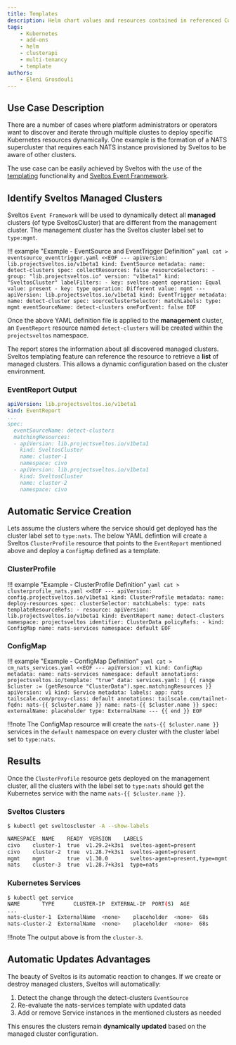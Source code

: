 ```yaml
---
title: Templates
description: Helm chart values and resources contained in referenced ConfigMaps/Secrets can be defined as template.
tags:
    - Kubernetes
    - add-ons
    - helm
    - clusterapi
    - multi-tenancy
    - template
authors:
    - Eleni Grosdouli
---
```


## Use Case Description

There are a number of cases where platform administrators or operators want to discover and iterate through multiple clustes to deploy specific Kubernetes resources dynamically. One example is the formation of a NATS supercluster that requires each NATS instance provisioned by Sveltos to be aware of other clusters.

The use case can be easily achieved by Sveltos with the use of the [templating](../template/template_generic_examples.md) functionality and [Sveltos Event Franmework](../events/addon_event_deployment.md).

## Identify Sveltos Managed Clusters

Sveltos `Event Framework` will be used to dynamically detect all **managed** clusters (of type SveltosCluster) that are different from the management cluster. The management cluster has the Sveltos cluster label set to `type:mgmt`.

!!! example "Example - EventSource and EventTrigger Definition"
    ```yaml
    cat > eventsource_eventtrigger.yaml <<EOF
    ---
    apiVersion: lib.projectsveltos.io/v1beta1
    kind: EventSource
    metadata:
    name: detect-clusters
    spec:
    collectResources: false
    resourceSelectors:
    - group: "lib.projectsveltos.io"
      version: "v1beta1"
      kind: "SveltosCluster"
      labelFilters:
      - key: sveltos-agent
        operation: Equal
        value: present
      - key: type
        operation: Different
        value: mgmt
    ---
    apiVersion: lib.projectsveltos.io/v1beta1
    kind: EventTrigger
    metadata:
      name: detect-cluster
    spec:
      sourceClusterSelector:
        matchLabels:
          type: mgmt
      eventSourceName: detect-clusters
      oneForEvent: false
    EOF
    ```

Once the above YAML definition file is applied to the **management** cluster, an `EventReport` resource named `detect-clusters` will be created within the `projectsveltos` namespace.

The report stores the information about all discovered managed clusters. Sveltos templating feature can reference the resource to retrieve a **list** of managed clusters. This allows a dynamic configuration based on the cluster environment.

### EventReport Output

```yaml
apiVersion: lib.projectsveltos.io/v1beta1
kind: EventReport
...
spec:
  eventSourceName: detect-clusters
  matchingResources:
  - apiVersion: lib.projectsveltos.io/v1beta1
    kind: SveltosCluster
    name: cluster-1
    namespace: civo
  - apiVersion: lib.projectsveltos.io/v1beta1
    kind: SveltosCluster
    name: cluster-2
    namespace: civo
```

## Automatic Service Creation

Lets assume the clusters where the service should get deployed has the cluster label set to `type:nats`. The below YAML defintion will create a Sveltos `ClusterProfile` resource that points to the `EventReport` mentioned above and deploy a `ConfigMap` defined as a template.

### ClusterProfile

!!! example "Example - ClusterProfile Definition"
    ```yaml
    cat > clusterprofile_nats.yaml <<EOF
    ---
    apiVersion: config.projectsveltos.io/v1beta1
    kind: ClusterProfile
    metadata:
      name: deploy-resources
    spec:
      clusterSelector:
        matchLabels:
          type: nats
      templateResourceRefs:
      - resource:
          apiVersion: lib.projectsveltos.io/v1beta1
          kind: EventReport
          name: detect-clusters
          namespace: projectsveltos
        identifier: ClusterData
      policyRefs:
      - kind: ConfigMap
        name: nats-services
        namespace: default
    EOF
    ```

### ConfigMap

!!! example "Example - ConfigMap Definition"
    ```yaml
    cat > cm_nats_services.yaml <<EOF
    ---
    apiVersion: v1
    kind: ConfigMap
    metadata:
      name: nats-services
      namespace: default
      annotations:
          projectsveltos.io/template: "true"
    data:
      services.yaml: |
        {{ range $cluster := (getResource "ClusterData").spec.matchingResources }}
          apiVersion: v1
          kind: Service
          metadata:
            labels:
              app: nats
              tailscale.com/proxy-class: default
            annotations:
              tailscale.com/tailnet-fqdn: nats-{{ $cluster.name }}
            name: nats-{{ $cluster.name }}
          spec:
            externalName: placeholder
            type: ExternalName
        ---
        {{ end }}
    EOF
    ```

!!!note
    The ConfigMap resource will create the `nats-{{ $cluster.name }}` services in the `default` namespace on every cluster with the cluster label set to `type:nats`.

## Results

Once the `ClusterProfile` resource gets deployed on the management cluster, all the clusters with the label set to `type:nats` should get the Kubernetes service with the name `nats-{{ $cluster.name }}`.

### Sveltos Clusters

```bash
$ kubectl get sveltoscluster -A --show-labels

NAMESPACE  NAME    READY  VERSION    LABELS
civo    cluster-1  true  v1.29.2+k3s1  sveltos-agent=present
civo    cluster-2  true  v1.28.7+k3s1  sveltos-agent=present
mgmt    mgmt       true  v1.30.0       sveltos-agent=present,type=mgmt
nats    cluster-3  true  v1.28.7+k3s1  type=nats
```

### Kubernetes Services

```bash
$ kubectl get service
NAME       TYPE      CLUSTER-IP  EXTERNAL-IP  PORT(S)  AGE
...
nats-cluster-1  ExternalName  <none>    placeholder  <none>  68s
nats-cluster-2  ExternalName  <none>    placeholder  <none>  68s
```

!!!note
    The output above is from the `cluster-3`.

## Automatic Updates Advantages
The beauty of Sveltos is its automatic reaction to changes. If we create or destroy managed clusters, Sveltos will automatically:

1. Detect the change through the detect-clusters `EventSource`
2. Re-evaluate the nats-services template with updated data
3. Add or remove Service instances in the mentioned clusters as needed

This ensures the clusters remain **dynamically updated** based on the managed cluster configuration.
